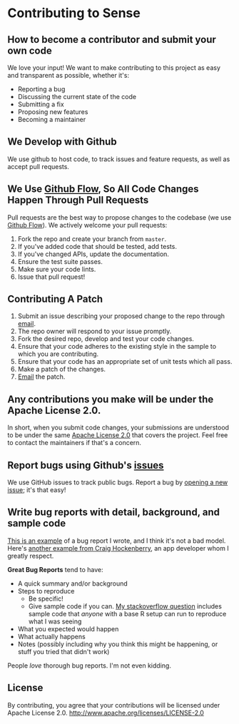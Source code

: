 # Contributing to Sense
## How to become a contributor and submit your own code

We love your input! We want to make contributing to this project as easy and transparent as possible, whether it's:

- Reporting a bug
- Discussing the current state of the code
- Submitting a fix
- Proposing new features
- Becoming a maintainer

## We Develop with Github
We use github to host code, to track issues and feature requests, as well as accept pull requests.

## We Use [Github Flow](https://guides.github.com/introduction/flow/index.html), So All Code Changes Happen Through Pull Requests
Pull requests are the best way to propose changes to the codebase (we use [Github Flow](https://guides.github.com/introduction/flow/index.html)). We actively welcome your pull requests:

1. Fork the repo and create your branch from `master`.
2. If you've added code that should be tested, add tests.
3. If you've changed APIs, update the documentation.
4. Ensure the test suite passes.
5. Make sure your code lints.
6. Issue that pull request!

## Contributing A Patch

1. Submit an issue describing your proposed change to the repo through [email](patch@sensemusic.in).
1. The repo owner will respond to your issue promptly.
1. Fork the desired repo, develop and test your code changes.
1. Ensure that your code adheres to the existing style in the sample to which
   you are contributing.
1. Ensure that your code has an appropriate set of unit tests which all pass.
1. Make a patch of the changes.
1. [Email](patch@sensemusic.in) the patch.

## Any contributions you make will be under the Apache License 2.0.
In short, when you submit code changes, your submissions are understood to be under the same [Apache License 2.0](http://www.apache.org/licenses/LICENSE-2.0) that covers the project. Feel free to contact the maintainers if that's a concern.

## Report bugs using Github's [issues](https://github.com/SenseMusic/Sense/issues)
We use GitHub issues to track public bugs. Report a bug by [opening a new issue](https://github.com/SenseMusic/Sense/issues/new/choose); it's that easy!

## Write bug reports with detail, background, and sample code
[This is an example](http://stackoverflow.com/q/12488905/180626) of a bug report I wrote, and I think it's not a bad model. Here's [another example from Craig Hockenberry](http://www.openradar.me/11905408), an app developer whom I greatly respect.

**Great Bug Reports** tend to have:

- A quick summary and/or background
- Steps to reproduce
  - Be specific!
  - Give sample code if you can. [My stackoverflow question](http://stackoverflow.com/q/12488905/180626) includes sample code that *anyone* with a base R setup can run to reproduce what I was seeing
- What you expected would happen
- What actually happens
- Notes (possibly including why you think this might be happening, or stuff you tried that didn't work)

People *love* thorough bug reports. I'm not even kidding.

## License
By contributing, you agree that your contributions will be licensed under Apache License 2.0.
http://www.apache.org/licenses/LICENSE-2.0
